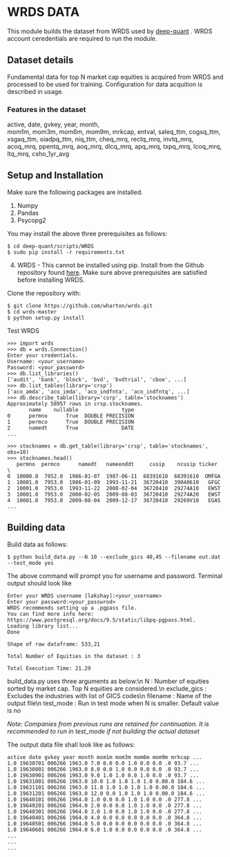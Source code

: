 # WRDS DATA

This module builds the dataset from WRDS used by [deep-quant](https://github.com/euclidjda/deep-quant) . WRDS account ceredentials are required to run the module.

## Dataset details
Fundamental data for top N market cap equities is acquired from WRDS and processed to be used for training. Configuration for data acquition is described in usage.

### Features in the dataset
active,		date,		gvkey,		year,  		month,		
mom1m,		mom3m,		mom6m,		mom9m,		mrkcap,
entval,		saleq_ttm,	cogsq_ttm,	xsgaq_ttm,	oiadpq_ttm,
niq_ttm,	cheq_mrq,	rectq_mrq,	invtq_mrq,	acoq_mrq,
ppentq_mrq,	aoq_mrq,	dlcq_mrq,	apq_mrq,	txpq_mrq,
lcoq_mrq,   ltq_mrq,	csho_1yr_avg

## Setup and Installation
Make sure the following packages are installed.

1. Numpy
2. Pandas
3. Psycopg2

You may install the above three prerequisites as follows:
```shell
$ cd deep-quant/scripts/WRDS
$ sudo pip install -r requirements.txt
```

4. WRDS - 	This cannot be installed using pip. Install from the Github repository found [here](https://github.com/wharton/wrds). Make sure above prerequisites are satisfied before installing WRDS.

Clone the repository with:
```shell
$ git clone https://github.com/wharton/wrds.git
$ cd wrds-master
$ python setup.py install
```						
Test WRDS

```shell
>>> import wrds
>>> db = wrds.Connection()
Enter your credentials.
Username: <your_username>
Password: <your_password>
>>> db.list_libraries()
['audit', 'bank', 'block', 'bvd', 'bvdtrial', 'cboe', ...]
>>> db.list_tables(library='crsp')
['aco_amda', 'aco_imda', 'aco_indfnta', 'aco_indfntq', ...]
>>> db.describe_table(library='csrp', table='stocknames')
Approximately 58957 rows in crsp.stocknames.
       name    nullable              type
0      permno      True  DOUBLE PRECISION      
1      permco      True  DOUBLE PRECISION      
2      namedt      True              DATE
...

>>> stocknames = db.get_table(library='crsp', table='stocknames', obs=10)
>>> stocknames.head()
   permno  permco      namedt   nameenddt     cusip    ncusip ticker  \
0  10000.0  7952.0  1986-01-07  1987-06-11  68391610  68391610  OMFGA
1  10001.0  7953.0  1986-01-09  1993-11-21  36720410  39040610   GFGC
2  10001.0  7953.0  1993-11-22  2008-02-04  36720410  29274A10   EWST
3  10001.0  7953.0  2008-02-05  2009-08-03  36720410  29274A20   EWST
4  10001.0  7953.0  2009-08-04  2009-12-17  36720410  29269V10   EGAS
...
```

## Building data
Build data as follows:
```shell
$ python build_data.py --N 10 --exclude_gics 40,45 --filename out.dat --test_mode yes
```

The above command will prompt you for username and password. Terminal output should look like
```shell
Enter your WRDS username [lakshay]:<your_username>
Enter your password:<your_passwrod>
WRDS recommends setting up a .pgpass file.
You can find more info here:
https://www.postgresql.org/docs/9.5/static/libpq-pgpass.html.
Loading library list...
Done

Shape of raw dataframe: 533,21

Total Number of Equities in the dataset : 3

Total Execution Time: 21.29
```

build_data.py uses three arguments as below:\n
N : Number of equities sorted by market cap. Top N equities are considered.\n
exclude_gics : Excludes the industries with list of GICS codes\n
filename : Name of the output file\n
test_mode : Run in test mode when N is smaller. Default value is no

*Note: Companies from previous runs are retained for continuation. It is recommended to run in test_mode if not building the actual dataset*

The output data file shall look like as follows:
```shell
active date gvkey year month mom1m mom3m mom6m mom9m mrkcap ...
1.0 19630701 006266 1963.0 7.0 0.0 0.0 1.0 0.0 0.0 .0 93.7 ...
1.0 19630801 006266 1963.0 8.0 0.0 1.0 0.0 0.0 0.0 .0 93.7 ...
1.0 19630901 006266 1963.0 9.0 1.0 1.0 0.0 1.0 0.0 .0 93.7 ...
1.0 19631001 006266 1963.0 10.0 1.0 1.0 1.0 1.0 0.00.0 184.6 ...
1.0 19631101 006266 1963.0 11.0 1.0 1.0 1.0 1.0 0.00.0 184.6 ...
1.0 19631201 006266 1963.0 12.0 0.0 1.0 1.0 1.0 0.00.0 184.6 ...
1.0 19640101 006266 1964.0 1.0 0.0 0.0 1.0 1.0 0.0 .0 277.8 ...
1.0 19640201 006266 1964.0 2.0 0.0 0.0 1.0 1.0 0.0 .0 277.8 ...
1.0 19640301 006266 1964.0 3.0 1.0 0.0 1.0 1.0 0.0 .0 277.8 ...
1.0 19640401 006266 1964.0 4.0 0.0 0.0 0.0 0.0 0.0 .0 364.8 ...
1.0 19640501 006266 1964.0 5.0 0.0 0.0 0.0 0.0 0.0 .0 364.8 ...
1.0 19640601 006266 1964.0 6.0 1.0 0.0 0.0 0.0 0.0 .0 364.8 ...
...
...
...
```
